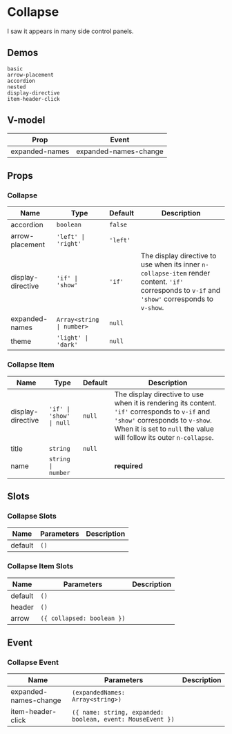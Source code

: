 # Collapse
I saw it appears in many side control panels.
## Demos
```demo
basic
arrow-placement
accordion
nested
display-directive
item-header-click
```
## V-model
|Prop|Event|
|-|-|
|expanded-names|expanded-names-change|

## Props
### Collapse
|Name|Type|Default|Description|
|-|-|-|-|
|accordion|`boolean`|`false`||
|arrow-placement|`'left' \| 'right'`|`'left'`||
|display-directive|`'if' \| 'show'`|`'if'`|The display directive to use when its inner `n-collapse-item` render content. `'if'` corresponds to `v-if` and `'show'` corresponds to `v-show`.|
|expanded-names|`Array<string \| number>`|`null`||
|theme|`'light' \| 'dark'`|`null`||


### Collapse Item
|Name|Type|Default|Description|
|-|-|-|-|
|display-directive|`'if' \| 'show' \| null`|`null`|The display directive to use when it is rendering its content. `'if'` corresponds to `v-if` and `'show'` corresponds to `v-show`. When it is set to `null` the value will follow its outer `n-collapse`.|
|title|`string`|`null`||
|name|`string \| number`||**required**|

## Slots
### Collapse Slots
|Name|Parameters|Description|
|-|-|-|
|default|`()`||

### Collapse Item Slots
|Name|Parameters|Description|
|-|-|-|
|default|`()`||
|header|`()`||
|arrow|`({ collapsed: boolean })`||

## Event
### Collapse Event
|Name|Parameters|Description|
|-|-|-|
|expanded-names-change|`(expandedNames: Array<string>)`||
|item-header-click|`({ name: string, expanded: boolean, event: MouseEvent })`||